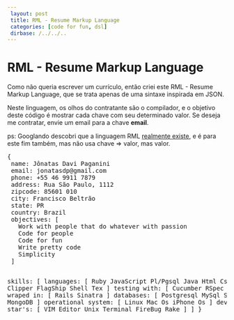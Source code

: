 ```yaml
---
 layout: post
 title: RML - Resume Markup Language
 categories: [code for fun, dsl]
 dirbase: /../../..
---
```


# RML - Resume Markup Language

Como não queria escrever um currículo, então criei este RML - Resume Markup Language, que se trata apenas de uma sintaxe inspirada em JSON.

Neste linguagem, os olhos do contratante são o compilador, e o objetivo deste código é mostrar cada chave com seu determinado valor. Se deseja me contratar, envie um email para a chave **email**.

ps: Googlando descobri que a linguagem RML [realmente existe][rml-google], e é para este fim também, mas não usa chave => valor, mas <chave>valor</chave>.

[rml-google]: http://terpconnect.umd.edu/~freeman1/rml.html

<div><pre class="prettyprint lang-js">
{
 name: Jônatas Davi Paganini
 email: jonatasdp@gmail.com
 phone: +55 46 9911 7879
 address: Rua São Paulo, 1112 
 zipcode: 85601 010
 city: Francisco Beltrão
 state: PR
 country: Brazil
 objectives: [
   Work with people that do whatever with passion
   Code for people
   Code for fun 
   Write pretty code
   Simplicity
 ]

 skills: [
   languages: [
       Ruby
       JavaScript
       Pl/Pgsql
       Java
       Html
       Css
       Dhtml
       Clipper
       FlagShip
       Shell
       Tex
    ]
    testing with: [
      Cucumber
      RSpec 
      Test::Unit 
    ]
    wraped in: [ 
      Rails
      Sinatra
    ]
    databases: [
      Postgresql
      MySql
      SqlLite3
      MongoDB
    ]
    operational system: [
      Linux
      Mac Os
      iPhone Os
    ]
    development star's: [
      VIM Editor
      Unix Terminal
      FireBug
      Rake 
    ] 
  ]
}
</pre></div>
